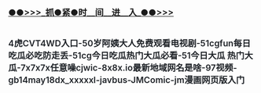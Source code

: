 </br>

<h3 class="heading-element" style="font-size:1.25em;font-weight:var(--base-text-weight-semibold, 600);color:#1F2328;font-family:-apple-system, BlinkMacSystemFont, &quot;background-color:#FFFFFF;">
	<a href="https://github.k596.com/{随机拼音=2}.html">●●&gt;&gt;&gt;_抓●紧●时__间__进__入_●●&gt;&gt;&gt;</a>
</br>

</br>

4虎CVT4WD入口-50岁阿姨大人免费观看电视剧-51cgfun每日吃瓜必吃防走丢-51cg今日吃瓜热门大瓜必看-51今日大瓜 热门大瓜-7x7x7x任意噪cjwic-8x8x.io最新地域网名是啥-97视频-gb14may18dx_xxxxxl-javbus-JMComic-jm漫画网页版入门
